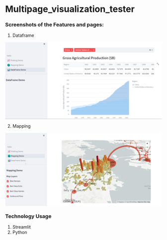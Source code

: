 # Multipage_visualization_tester

### Screenshots of the Features and pages:

  1. Dataframe 
  <img  align="center" src="https://github.com/Vishesht27/Multipage_visualization_tester/blob/master/visuals/dataframe_demo.png">
  
  
  2. Mapping
  <img  align="center" src="https://github.com/Vishesht27/Multipage_visualization_tester/blob/master/visuals/mapping_demo.png">
  
  
### Technology Usage

1. Streamlit
2. Python
